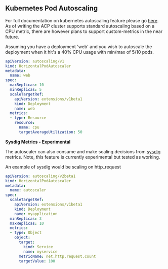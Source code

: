 ## Kubernetes Pod Autoscaling

For full documentation on kubernetes autoscaling feature please go [here](https://kubernetes.io/docs/tasks/run-application/horizontal-pod-autoscale/). As of writing the ACP cluster supports standard autoscaling based on a CPU metric, there are however plans to support custom-metrics in the near future.

Assuming you have a deployment 'web' and you wish to autoscale the deployment when it hit's a 40% CPU usage with min/max of 5/10 pods.

```YAML
apiVersion: autoscaling/v1
kind: HorizontalPodAutoscaler
metadata:
  name: web
spec:
  maxReplicas: 10
  minReplicas: 5
  scaleTargetRef:
    apiVersion: extensions/v1beta1
    kind: Deployment
    name: web
  metrics:
  - type: Resource
    resource:
      name: cpu
      targetAverageUtilization: 50
```

**Sysdig Metrics - Experimental**

The autoscaler can also consume and make scaling decisions from [sysdig](https://sysdig.digital.homeoffice.gov.uk) metrics. Note, this feature is currently experimental but tested as working.

An example of sysdig would be scaling on http_request

```YAML
apiVersion: autoscaling/v2beta1
kind: HorizontalPodAutoscaler
metadata:
  name: autoscaler
spec:
  scaleTargetRef:
    apiVersion: extensions/v1beta1
    kind: Deployment
    name: myapplication
  minReplicas: 3
  maxReplicas: 10
  metrics:
  - type: Object
    object:
      target:
        kind: Service
        name: myservice
      metricName: net.http.request.count
      targetValue: 100
```
